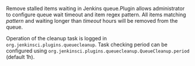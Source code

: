 
Remove stalled items waiting in Jenkins queue.Plugin allows
administrator to configure queue wait timeout and item regex pattern.
All items matching *pattern* and waiting longer than *timeout* hours
will be removed from the queue.

Operation of the cleanup task is logged in
`org.jenkinsci.plugins.queuecleanup`. Task checking period can be
configured using
`org.jenkinsci.plugins.queuecleanup.QueueCleanup.period` (default 1h).
